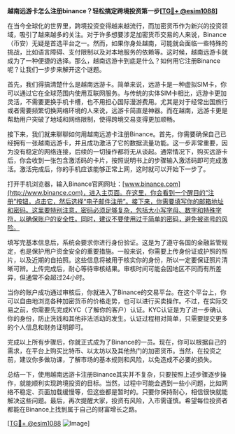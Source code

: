 **越南远游卡怎么注册binance？轻松搞定跨境投资第一步[[TG💪+ @esim1088](https://t.me/s/esim1088)]**

在当今全球化的世界里，跨境投资变得越来越流行，而加密货币作为新兴的投资领域，吸引了越来越多的关注。对于许多想要涉足加密货币交易的人来说，Binance（币安）无疑是首选平台之一。然而，如果你身处越南，可能就会面临一些特殊的挑战，比如语言障碍、支付限制以及对本地服务的依赖等。这时候，越南远游卡就成为了一种便捷的选择。那么，越南远游卡到底是什么？如何用它注册Binance呢？让我们一步步来解开这个谜题。

首先，我们得搞清楚什么是越南远游卡。简单来说，远游卡是一种虚拟SIM卡，你可以通过它在全球范围内使用互联网服务。与传统的实体SIM卡相比，远游卡更加灵活，不需要更换手机卡槽，也不用担心国际漫游费用。尤其是对于经常出国旅行或者需要频繁切换网络环境的人来说，远游卡简直是神器。而在越南，远游卡更是帮助用户突破了地域和网络限制，使得跨境交易变得更加顺畅。

接下来，我们就来聊聊如何用越南远游卡注册Binance。首先，你需要确保自己已经拥有一张越南远游卡，并且成功激活了它的数据流量功能。这一步非常重要，因为没有稳定的网络连接，后续的一切操作都将无从谈起。通常情况下，购买远游卡后，你会收到一张包含激活码的卡片，按照说明书上的步骤输入激活码即可完成激活。激活完成后，你的手机应该能够正常上网，这时就可以开始下一步了。

打开手机浏览器，输入Binance官网网址：[www.binance.com](http://www.binance.com)，进入主页面。在这里，你会看到一个醒目的“注册”按钮，点击它，然后选择“电子邮件注册”。接下来，你需要填写你的邮箱地址和密码。这里要特别注意，密码必须足够复杂，包括大小写字母、数字和特殊字符，以确保账户的安全性。同时，建议不要使用过于简单的密码，避免被盗号的风险。

填写完基本信息后，系统会要求你进行身份验证。这是为了遵守各国的金融监管规定，也是保护用户资金安全的重要措施。一般来说，你需要上传身份证或护照的照片，以及近期的自拍照。这些信息将被用于核实你的身份，所以一定要保证照片清晰可辨。上传完成后，耐心等待审核结果。审核时间可能会因地区不同而有所差异，但通常不会超过24小时。

当你的账户成功通过审核后，你就进入了Binance的交易平台。在这个平台上，你可以自由地浏览各种加密货币的价格走势，也可以进行买卖操作。不过，在实际交易之前，你需要先完成KYC（了解你的客户）认证。KYC认证是为了进一步确认你的身份，防止洗钱和其他非法活动的发生。认证过程相对简单，只需要提交更多的个人信息和财务证明即可。

完成以上所有步骤后，你就正式成为了Binance的一员。现在，你可以根据自己的需求，在平台上购买比特币、以太坊以及其他热门的加密货币。当然，在投资之前，建议你多做功课，了解市场的基本规则和风险，以免造成不必要的损失。

总结一下，使用越南远游卡注册Binance其实并不复杂，只要按照上述步骤逐步操作，就能顺利实现跨境投资的目标。当然，过程中可能会遇到一些小问题，比如网络不稳定、页面加载缓慢等，但这些都是暂时的。只要你保持耐心，相信很快就能解决这些问题。最后，再次提醒大家，投资有风险，入市需谨慎。希望每位投资者都能在Binance上找到属于自己的财富增长之路。

[[TG💪+ @esim1088](https://t.me/s/esim1088) ![Image](https://i.postimg.cc/4NQfJmqS/Snipaste-2025-05-13-00-14-12.png)]